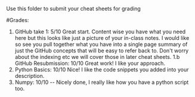 Use this folder to submit your cheat sheets for grading

#Grades:
1. GitHub take 1: 5/10 Great start. Content wise you have what you need here but this looks like just a picture of your in-class notes. I would like so see you pull together what you have into a single page summary of just the GitHub concepts that will be easy to refer back to.  Don't worry about the indexing etc we will cover those in later cheat sheets.
1.b GitHub Resubmission: 10/10 Great work! I like your approach.
2. Python Basics: 10/10 Nice! I like the code snippets you added into your description.  
3. Numpy: 10/10 -- Nicely done, I really like how you have a python script too. 
